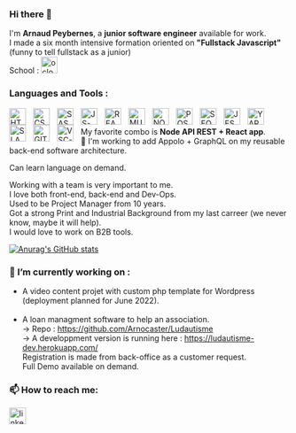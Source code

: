 ### Hi there 👋
I'm <strong>Arnaud Peybernes</strong>, a <strong>junior software engineer</strong> available for work.<br>
I made a six month intensive formation oriented on <strong>"Fullstack Javascript"</strong> (funny to tell fullstack as a junior)<br> School :  [<img alt="oclock-logo" width="30px" src="https://jaimelesstartups.b-cdn.net/wp-content/uploads/2016/08/K81NHwiA_400x400.jpg.webp" />](https://oclock.io/formations/developpeur-web-fullstack-javascript)<br>
### Languages and Tools : 
<div>
<img align="left" alt="HTML-logo" width="30px" src="https://cdn.jsdelivr.net/gh/devicons/devicon/icons/html5/html5-original.svg" style="padding-right:10px;"/>
<img align="left" alt="CSS-logo" width="30px" src="https://cdn.jsdelivr.net/gh/devicons/devicon/icons/css3/css3-original.svg" style="padding-right:10px;"/>
<img align="left" alt="SASS-logo" width="30px" src="https://cdn.jsdelivr.net/gh/devicons/devicon/icons/sass/sass-original.svg" style="padding-right:10px;"/>
<img align="left" alt="JS-logo" width="30px" src="https://cdn.jsdelivr.net/gh/devicons/devicon/icons/javascript/javascript-original.svg" style="padding-right:10px;"/>
<img align="left" alt="REACT-logo" width="30px" src="https://cdn.jsdelivr.net/gh/devicons/devicon/icons/react/react-original-wordmark.svg" style="padding-right:10px;"/>
<img align="left" alt="MUI-logo" width="30px" src="https://cdn.jsdelivr.net/gh/devicons/devicon/icons/materialui/materialui-original.svg" style="padding-right:10px;"/>
<img align="left" alt="NODEJS-logo" width="30px" src="https://cdn.jsdelivr.net/gh/devicons/devicon/icons/nodejs/nodejs-original.svg" style="padding-right:10px;"/>
<img align="left" alt="POSTGRESQL-logo" width="30px" src="https://cdn.jsdelivr.net/gh/devicons/devicon/icons/postgresql/postgresql-original.svg" style="padding-right:10px;"/>
<img align="left" alt="SEQUELIZE-logo" width="30px" src="https://cdn.jsdelivr.net/gh/devicons/devicon/icons/sequelize/sequelize-original.svg" style="padding-right:10px;"/>
<img align="left" alt="JEST-logo" width="30px" src="https://cdn.jsdelivr.net/gh/devicons/devicon/icons/jest/jest-plain.svg" style="padding-right:10px;"/>
<img align="left" alt="YARN-logo" width="30px" src="https://cdn.jsdelivr.net/gh/devicons/devicon/icons/yarn/yarn-original.svg" style="padding-right:10px;"/>
<img align="left" alt="SLACK-logo" width="30px" src="https://cdn.jsdelivr.net/gh/devicons/devicon/icons/slack/slack-original.svg" style="padding-right:10px;"/>
<img align="left" alt="GIT-logo" width="30px" src="https://cdn.jsdelivr.net/gh/devicons/devicon/icons/git/git-original.svg" style="padding-right:10px;"/>
<img align="left" alt="VSC-logo" width="30px" src="https://cdn.jsdelivr.net/gh/devicons/devicon/icons/vscode/vscode-original-wordmark.svg" style="padding-right:10px;"/>
</div>
<br><br>
My favorite combo is <strong>Node API REST + React app</strong>.<br>
🌱 I'm working to add Appolo + GraphQL on my reusable back-end software architecture.

Can learn language on demand.

Working with a team is very important to me.<br>
I love both front-end, back-end and Dev-Ops.<br>
Used to be Project Manager from 10 years.<br>
Got a strong Print and Industrial Background from my last carreer (we never know, maybe it will help).<br>
I would love to work on B2B tools.<br>


[![Anurag's GitHub stats](https://github-readme-stats.vercel.app/api?username=arnocaster)](https://github.com/anuraghazra/github-readme-stats)

### 🔭 I’m currently working on : 
- A video content projet with custom php template for Wordpress (deployment planned for June 2022).<br><br>
- A loan managment software to help an association.<br>
  -> Repo : https://github.com/Arnocaster/Ludautisme<br>
  -> A developpment version is running here : https://ludautisme-dev.herokuapp.com/<br>
Registration is made from back-office as a customer request.<br>
Full Demo available on demand.

### 📫 How to reach me: <br>
[<img alt="linkedin-logo" width="30px" src="https://cdn.jsdelivr.net/gh/devicons/devicon/icons/linkedin/linkedin-original.svg" />](https://www.linkedin.com/in/arnaud-peybernes-52318074/)


<!--
**Arnocaster/Arnocaster** is a ✨ _special_ ✨ repository because its `README.md` (this file) appears on your GitHub profile.

Here are some ideas to get you started:

- 🔭 I’m currently working on ...
- 🌱 I’m currently learning ...
- 👯 I’m looking to collaborate on ...
- 🤔 I’m looking for help with ...
- 💬 Ask me about ...
- 📫 How to reach me: ...
- 😄 Pronouns: ...
- ⚡ Fun fact: ...
-->
